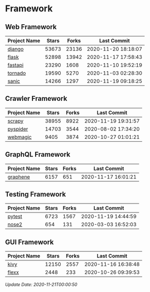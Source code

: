 # Framework

## Web Framework
| Project Name | Stars | Forks | Last Commit |
| ------------ | ----- | ----- | ----------- |
| [django](https://github.com/django/django) | 53673 | 23136 | 2020-11-20 18:18:07 |
| [flask](https://github.com/pallets/flask) | 52898 | 13942 | 2020-11-17 17:58:43 |
| [fastapi](https://github.com/tiangolo/fastapi) | 23290 | 1608 | 2020-11-10 19:52:19 |
| [tornado](https://github.com/tornadoweb/tornado) | 19590 | 5270 | 2020-11-03 02:28:30 |
| [sanic](https://github.com/huge-success/sanic) | 14266 | 1297 | 2020-11-19 09:18:25 |

## Crawler Framework
| Project Name | Stars | Forks | Last Commit |
| ------------ | ----- | ----- | ----------- |
| [scrapy](https://github.com/scrapy/scrapy) | 38955 | 8922 | 2020-11-19 19:31:57 |
| [pyspider](https://github.com/binux/pyspider) | 14703 | 3544 | 2020-08-02 17:34:20 |
| [webmagic](https://github.com/code4craft/webmagic) | 9405 | 3874 | 2020-10-27 01:01:21 |

## GraphQL Framework
| Project Name | Stars | Forks | Last Commit |
| ------------ | ----- | ----- | ----------- |
| [graphene](https://github.com/graphql-python/graphene) | 6157 | 651 | 2020-11-17 16:01:21 |

## Testing Framework
| Project Name | Stars | Forks | Last Commit |
| ------------ | ----- | ----- | ----------- |
| [pytest](https://github.com/pytest-dev/pytest) | 6723 | 1567 | 2020-11-19 14:44:59 |
| [nose2](https://github.com/nose-devs/nose2) | 654 | 131 | 2020-03-03 16:52:03 |

## GUI Framework
| Project Name | Stars | Forks | Last Commit |
| ------------ | ----- | ----- | ----------- |
| [kivy](https://github.com/kivy/kivy) | 12150 | 2557 | 2020-11-16 16:38:48 |
| [flexx](https://github.com/flexxui/flexx) | 2448 | 233 | 2020-10-26 09:39:53 |

*Update Date: 2020-11-21T00:00:50*
